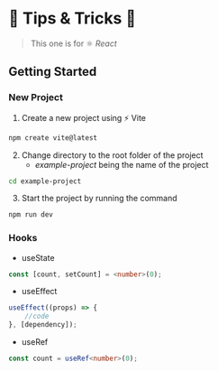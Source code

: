 # 🍆 Tips & Tricks 🎃

> This one is for ⚛️ *React*


## Getting Started

### New Project

1. Create a new project using ⚡ Vite
```sh
npm create vite@latest
```
2. Change directory to the root folder of the project
    - *example-project* being the name of the project
```sh
cd example-project
```
3. Start the project by running the command
```sh
npm run dev
```

### Hooks

- useState
```ts
const [count, setCount] = <number>(0);
```

- useEffect
```js
useEffect((props) => {
    //code
}, [dependency]);
```

- useRef
```ts
const count = useRef<number>(0);
```

